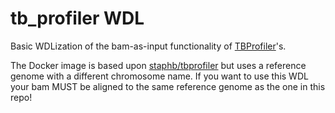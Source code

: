 # tb_profiler WDL

Basic WDLization of the bam-as-input functionality of [TBProfiler](https://github.com/jodyphelan/TBProfiler)'s.

The Docker image is based upon [staphb/tbprofiler](https://hub.docker.com/r/staphb/tbprofiler/tags) but uses a reference genome with a different chromosome name. If you want to use this WDL your bam MUST be aligned to the same reference genome as the one in this repo!